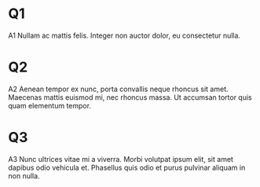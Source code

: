 # Q1
A1 Nullam ac mattis felis. Integer non auctor dolor, eu consectetur nulla. 

# Q2
A2 Aenean tempor ex nunc, porta convallis neque rhoncus sit amet. Maecenas mattis euismod mi, nec rhoncus massa. Ut accumsan tortor quis quam elementum tempor. 

# Q3
A3 Nunc ultrices vitae mi a viverra. Morbi volutpat ipsum elit, sit amet dapibus odio vehicula et. Phasellus quis odio et purus pulvinar aliquam in non nulla.
